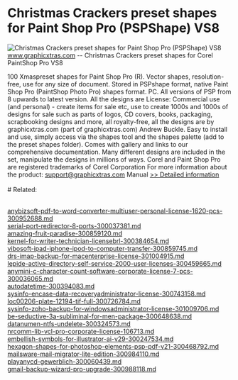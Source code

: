 # Christmas Crackers preset shapes for Paint Shop Pro (PSPShape) VS8
![Christmas Crackers preset shapes for Paint Shop Pro (PSPShape) VS8](https://mycommerce.akamaized.net/api/pimages/P300398994/BIG/300398994.PNG)
www.graphicxtras.com -- Christmas Crackers preset shapes for Corel PaintShop Pro VS8

100 Xmaspreset shapes for Paint Shop Pro (R). Vector shapes, resolution-free, use for any size of document. Stored in PSPshape format, native Paint Shop Pro (PaintShop Photo Pro) shapes format. PC. All versions of PSP from 8 upwards to latest version. All the designs are License: Commercial use (and personal) - create items for sale etc, use to create 1000s and 1000s of designs for sale such as parts of logos, CD covers, books, packaging, scrapbooking designs and more, all royalty-free, all the designs are by graphicxtras.com (part of graphicxtras.com) Andrew Buckle. Easy to install and use, simply access via the shapes tool and the shapes palette (add to the preset shapes folder). Comes with gallery and links to our comprehensive documentation. Many different designs are included in the set, manipulate the designs in millions of ways. Corel and Paint Shop Pro are registered trademarks of Corel Corporation
  For more information about the product: support@graphicxtras.com
Manual
[>> Detailed information](https://secure.shareit.com/shareit/product.html?productid=300398994&affiliateid=200057808)<br/><br/># Related:

<br />[anybizsoft-pdf-to-word-converter-multiuser-personal-license-1620-pcs-300952688.md](https://github.com/downloadplanet/downloadplanet/blob/main/anybizsoft-pdf-to-word-converter-multiuser-personal-license-1620-pcs-300952688.md)<br />[serial-port-redirector-8-ports-300037381.md](https://github.com/downloadplanet/downloadplanet/blob/main/serial-port-redirector-8-ports-300037381.md)<br />[amazing-fruit-paradise-300859120.md](https://github.com/downloadplanet/downloadplanet/blob/main/amazing-fruit-paradise-300859120.md)<br />[kernel-for-writer-technician-licensebrl-300384654.md](https://github.com/downloadplanet/downloadplanet/blob/main/kernel-for-writer-technician-licensebrl-300384654.md)<br />[vibosoft-ipad-iphone-ipod-to-computer-transfer-300859745.md](https://github.com/downloadplanet/downloadplanet/blob/main/vibosoft-ipad-iphone-ipod-to-computer-transfer-300859745.md)<br />[drs-imap-backup-for-macenterprise-license-301004915.md](https://github.com/downloadplanet/downloadplanet/blob/main/drs-imap-backup-for-macenterprise-license-301004915.md)<br />[lepide-active-directory-self-service-2000-user-licenses-300459665.md](https://github.com/downloadplanet/downloadplanet/blob/main/lepide-active-directory-self-service-2000-user-licenses-300459665.md)<br />[anymini-c-character-count-software-corporate-license-7-pcs-300036065.md](https://github.com/downloadplanet/downloadplanet/blob/main/anymini-c-character-count-software-corporate-license-7-pcs-300036065.md)<br />[autodatetime-300394083.md](https://github.com/downloadplanet/downloadplanet/blob/main/autodatetime-300394083.md)<br />[sysinfo-encase-data-recoveryadministrator-license-300743158.md](https://github.com/downloadplanet/downloadplanet/blob/main/sysinfo-encase-data-recoveryadministrator-license-300743158.md)<br />[loc00206-plate-12194-tif-full-300726784.md](https://github.com/downloadplanet/downloadplanet/blob/main/loc00206-plate-12194-tif-full-300726784.md)<br />[sysinfo-zoho-backup-for-windowsadministrator-license-301009706.md](https://github.com/downloadplanet/downloadplanet/blob/main/sysinfo-zoho-backup-for-windowsadministrator-license-301009706.md)<br />[be-seductive-3a-subliminal-for-men-package-300648638.md](https://github.com/downloadplanet/downloadplanet/blob/main/be-seductive-3a-subliminal-for-men-package-300648638.md)<br />[datanumen-ntfs-undelete-300324573.md](https://github.com/downloadplanet/downloadplanet/blob/main/datanumen-ntfs-undelete-300324573.md)<br />[nrcomm-lib-vcl-pro-corporate-license-106713.md](https://github.com/downloadplanet/downloadplanet/blob/main/nrcomm-lib-vcl-pro-corporate-license-106713.md)<br />[embellish-symbols-for-illustrator-ai-v29-300247534.md](https://github.com/downloadplanet/downloadplanet/blob/main/embellish-symbols-for-illustrator-ai-v29-300247534.md)<br />[hexagon-shapes-for-photoshop-elements-psp-pdf-v21-300468792.md](https://github.com/downloadplanet/downloadplanet/blob/main/hexagon-shapes-for-photoshop-elements-psp-pdf-v21-300468792.md)<br />[mailsware-mail-migrator-lite-edition-300984110.md](https://github.com/downloadplanet/downloadplanet/blob/main/mailsware-mail-migrator-lite-edition-300984110.md)<br />[playanycd-gewerblich-300060439.md](https://github.com/downloadplanet/downloadplanet/blob/main/playanycd-gewerblich-300060439.md)<br />[gmail-backup-wizard-pro-upgrade-300988118.md](https://github.com/downloadplanet/downloadplanet/blob/main/gmail-backup-wizard-pro-upgrade-300988118.md)